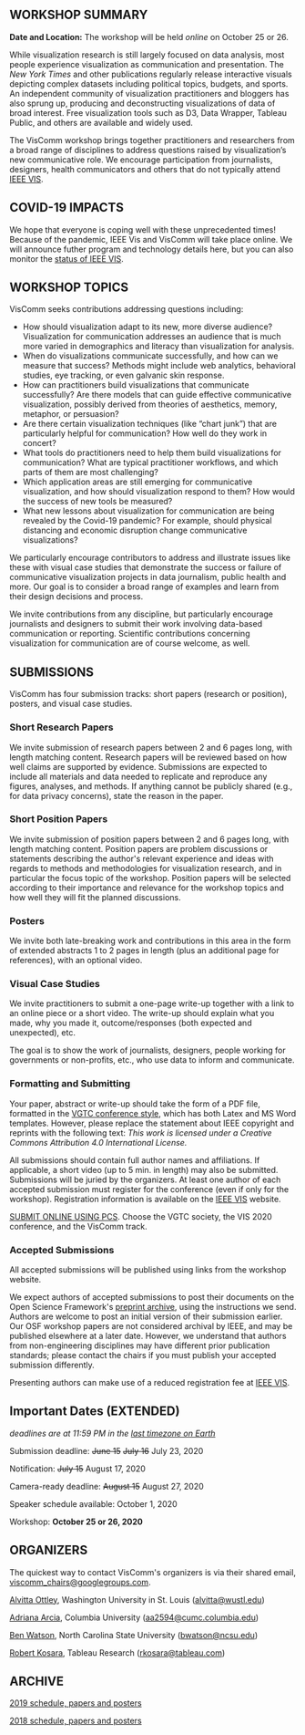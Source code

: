 ## WORKSHOP SUMMARY

**Date and Location:** The workshop will be held *online* on October 25 or 26.

While visualization research is still largely focused on data analysis, most people experience visualization as communication and presentation. The _New York Times_ and other publications regularly release interactive visuals depicting complex datasets including political topics, budgets, and sports. An independent community of visualization practitioners and bloggers has also sprung up, producing and deconstructing visualizations of data of broad interest. Free visualization tools such as D3, Data Wrapper, Tableau Public, and others are available and widely used.

The VisComm workshop brings together practitioners and researchers from a broad range of disciplines to address questions raised by visualization’s new communicative role. We encourage participation from journalists, designers, health communicators and others that do not typically attend [IEEE VIS](http://ieeevis.org/).

## COVID-19 IMPACTS

We hope that everyone is coping well with these unprecedented times! Because of the pandemic, IEEE Vis and VisComm will take place online. We will announce futher program and technology details here, but you can also monitor the [status of IEEE VIS](http://ieeevis.org/year/2020/info/coronavirus-info).


## WORKSHOP TOPICS

VisComm seeks contributions addressing questions including: 

- How should visualization adapt to its new, more diverse audience? Visualization for communication addresses an audience that is much more varied in demographics and literacy than visualization for analysis.
- When do visualizations communicate successfully, and how can we measure that success? Methods might include web analytics, behavioral studies, eye tracking, or even galvanic skin response.
- How can practitioners build visualizations that communicate successfully? Are there models that can guide effective communicative visualization, possibly derived from theories of aesthetics, memory, metaphor, or persuasion?
- Are there certain visualization techniques (like “chart junk”) that are particularly helpful for communication? How well do they work in concert?  
- What tools do practitioners need to help them build visualizations for communication? What are typical practitioner workflows, and which parts of them are most challenging? 
- Which application areas are still emerging for communicative visualization, and how should visualization respond to them? How would the success of new tools be measured?
- What new lessons about visualization for communication are being revealed by the Covid-19 pandemic? For example, should physical distancing and economic disruption change communicative visualizations?

We particularly encourage contributors to address and illustrate issues like these with visual case studies that demonstrate the success or failure of communicative visualization projects in data journalism, public health and more. Our goal is to consider a broad range of examples and learn from their design decisions and process.

We invite contributions from any discipline, but particularly encourage journalists and designers to submit their work involving data-based communication or reporting. Scientific contributions concerning visualization for communication are of course welcome, as well.

## SUBMISSIONS

VisComm has four submission tracks: short papers (research or position), posters, and visual case studies.

### Short Research Papers

We invite submission of research papers between 2 and 6 pages long, with length matching content. Research papers will be reviewed based on how well claims are supported by evidence. Submissions are expected to include all materials and data needed to replicate and reproduce any figures, analyses, and methods. If anything cannot be publicly shared (e.g., for data privacy concerns), state the reason in the paper.

### Short Position Papers

We invite submission of position papers between 2 and 6 pages long, with length matching content. Position papers are problem discussions or statements describing the author's relevant experience and ideas with regards to methods and methodologies for visualization research, and in particular the focus topic of the workshop. Position papers will be selected according to their importance and relevance for the workshop topics and how well they will fit the planned discussions.

### Posters

We invite both late-breaking work and contributions in this area in the form of extended abstracts 1 to 2 pages in length (plus an additional page for references), with an optional video.

### Visual Case Studies

We invite practitioners to submit a one-page write-up together with a link to an online piece or a short video. The write-up should explain what you made, why you made it, outcome/responses (both expected and unexpected), etc.

The goal is to show the work of journalists, designers, people working for governments or non-profits, etc., who use data to inform and communicate.

### Formatting and Submitting

Your paper, abstract or write-up should take the form of a PDF file, formatted in the [VGTC conference style](http://junctionpublishing.org/vgtc/Tasks/camera.html), which has both Latex and MS Word templates. However, please replace the statement about IEEE copyright and reprints with the following text: _This work is licensed under a Creative Commons Attribution 4.0 International License._

All submissions should contain full author names and affiliations. If applicable, a short video (up to 5 min. in length) may also be submitted. Submissions will be juried by the organizers. At least one author of each accepted submission must register for the conference (even if only for the workshop). Registration information is available on the [IEEE VIS](http://ieeevis.org/) website.

[SUBMIT ONLINE USING PCS](https://new.precisionconference.com/vgtc). Choose the VGTC society, the VIS 2020 conference, and the VisComm track.

### Accepted Submissions

All accepted submissions will be published using links from the workshop website.

We expect authors of accepted submissions to post their documents on the Open Science Framework's [preprint archive](http://osf.io/preprints), using the instructions we send. Authors are welcome to post an initial version of their submission earlier. Our OSF workshop papers are not considered archival by IEEE, and may be published elsewhere at a later date. However, we understand that authors from non-engineering disciplines may have different prior publication standards; please contact the chairs if you must publish your accepted submission differently. 

Presenting authors can make use of a reduced registration fee at [IEEE VIS](http://ieeevis.org/).

## Important Dates (EXTENDED)

_deadlines are at 11:59 PM in the [last timezone on Earth](https://www.google.com/search?q=time+in+baker+island)_

Submission deadline: ~~June 15~~ ~~July 16~~ July 23, 2020

Notification: ~~July 15~~ August 17, 2020

Camera-ready deadline: ~~August 15~~ August 27, 2020

Speaker schedule available: October 1, 2020

Workshop: **October 25 or 26, 2020**

## ORGANIZERS

The quickest way to contact VisComm's organizers is via their shared email, <viscomm_chairs@googlegroups.com>.

[Alvitta Ottley](https://engineering.wustl.edu/Profiles/Pages/Alvitta-Ottley.aspx), Washington University in St. Louis (<alvitta@wustl.edu>)

[Adriana Arcia](https://www.nursing.columbia.edu/profile/adriana-arcia-phd), Columbia University (<aa2594@cumc.columbia.edu>)

[Ben Watson](https://watson.csc.ncsu.edu), North Carolina State University (<bwatson@ncsu.edu>)

[Robert Kosara](https://eagereyes.org/), Tableau Research (<rkosara@tableau.com>)

## ARCHIVE

[2019 schedule, papers and posters](2019/index.html)

[2018 schedule, papers and posters](2018/schedule.html)

